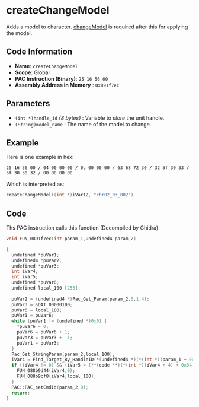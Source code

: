 # createChangeModel

Adds a model to character. [changeModel](./changemodel.md) is required after this for applying the model.

## Code Information

- **Name**: `createChangeModel`
- **Scope**: Global
- **PAC Instruction (Binary)**: `25 16 56 00`
- **Assembly Address in Memory** : `0x891f7ec`

## Parameters

- `(int *)handle_id` *(8 bytes)* : Variable to *store* the unit handle.
- `(String)model_name` : The name of the model to change.

## Example

Here is one example in hex:

```25 16 56 00 / 04 00 00 00 / 0c 00 00 00 / 63 68 72 30 / 32 5f 30 33 / 5f 30 30 32 / 00 00 00 00```

Which is interpreted as:

```c
createChangeModel((int *)iVar12, "chr02_03_002")
```

## Code

Ths PAC instruction calls this function (Decompiled by Ghidra):

```c
void FUN_0891f7ec(int param_1,undefined4 param_2)

{
  undefined *puVar1;
  undefined4 *puVar2;
  undefined *puVar3;
  int iVar4;
  int iVar5;
  undefined *puVar6;
  undefined local_100 [256];
  
  puVar2 = (undefined4 *)Pac_Get_Param(param_2,0,1,4);
  puVar3 = &DAT_00000100;
  puVar6 = local_100;
  puVar1 = puVar6;
  while (puVar1 != (undefined *)0x0) {
    *puVar6 = 0;
    puVar6 = puVar6 + 1;
    puVar3 = puVar3 + -1;
    puVar1 = puVar3;
  }
  Pac_Get_StringParam(param_2,local_100);
  iVar4 = Find_Target_By_HandleID(*(undefined4 *)(*(int *)(param_1 + 0x10) + 0xe8),*puVar2,1);
  if ((iVar4 != 0) && (iVar5 = (**(code **)(*(int *)(iVar4 + 4) + 0x34))(iVar4), iVar5 == 9)) {
    FUN_088b9d44(iVar4,0);
    FUN_088b9cf8(iVar4,local_100);
  }
  PAC::PAC_setCmdId(param_2,0);
  return;
}
```

